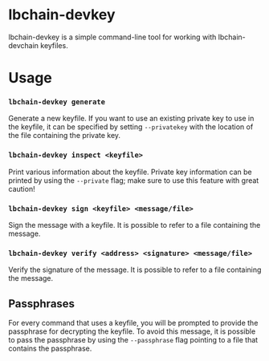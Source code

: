 lbchain-devkey
======

lbchain-devkey is a simple command-line tool for working with lbchain-devchain keyfiles.


# Usage

### `lbchain-devkey generate`

Generate a new keyfile.
If you want to use an existing private key to use in the keyfile, it can be 
specified by setting `--privatekey` with the location of the file containing the 
private key.


### `lbchain-devkey inspect <keyfile>`

Print various information about the keyfile.
Private key information can be printed by using the `--private` flag;
make sure to use this feature with great caution!


### `lbchain-devkey sign <keyfile> <message/file>`

Sign the message with a keyfile.
It is possible to refer to a file containing the message.


### `lbchain-devkey verify <address> <signature> <message/file>`

Verify the signature of the message.
It is possible to refer to a file containing the message.


## Passphrases

For every command that uses a keyfile, you will be prompted to provide the 
passphrase for decrypting the keyfile.  To avoid this message, it is possible
to pass the passphrase by using the `--passphrase` flag pointing to a file that
contains the passphrase.

